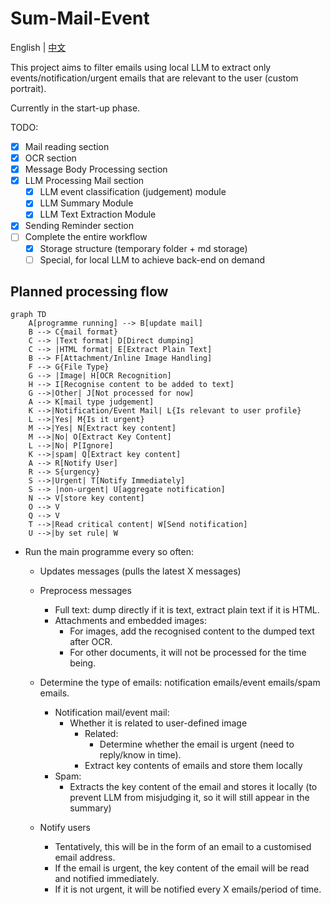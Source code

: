 # Sum-Mail-Event

English | [中文](README_CN.md)

This project aims to filter emails using local LLM to extract only events/notification/urgent emails that are relevant to the user (custom portrait). 

Currently in the start-up phase.

TODO:
- [x] Mail reading section
- [x] OCR section
- [x] Message Body Processing section
- [x] LLM Processing Mail section
    - [x] LLM event classification (judgement) module
    - [x] LLM Summary Module
    - [x] LLM Text Extraction Module
- [x] Sending Reminder section
- [ ] Complete the entire workflow
    - [x] Storage structure (temporary folder + md storage)
    - [ ] Special, for local LLM to achieve back-end on demand

## Planned processing flow

```mermaid
graph TD
    A[programme running] --> B[update mail]
    B --> C{mail format}
    C --> |Text format| D[Direct dumping]
    C --> |HTML format| E[Extract Plain Text]
    B --> F[Attachment/Inline Image Handling]
    F --> G{File Type}
    G --> |Image| H[OCR Recognition]
    H --> I[Recognise content to be added to text]
    G -->|Other| J[Not processed for now]
    A --> K[mail type judgement]
    K -->|Notification/Event Mail| L{Is relevant to user profile}
    L -->|Yes| M{Is it urgent}
    M -->|Yes| N[Extract key content]
    M -->|No| O[Extract Key Content]
    L -->|No| P[Ignore]
    K -->|spam| Q[Extract key content]
    A --> R[Notify User]
    R --> S{urgency}
    S -->|Urgent| T[Notify Immediately]
    S --> |non-urgent| U[aggregate notification]
    N --> V[store key content]
    O --> V
    Q --> V
    T -->|Read critical content| W[Send notification]
    U -->|by set rule| W
```

- Run the main programme every so often:

    - Updates messages (pulls the latest X messages)

    - Preprocess messages
        - Full text: dump directly if it is text, extract plain text if it is HTML.
        - Attachments and embedded images:
            - For images, add the recognised content to the dumped text after OCR.
            - For other documents, it will not be processed for the time being.

    - Determine the type of emails: notification emails/event emails/spam emails.

        - Notification mail/event mail:
            - Whether it is related to user-defined image
                - Related:
                    - Determine whether the email is urgent (need to reply/know in time).
                - Extract key contents of emails and store them locally
        - Spam:
            - Extracts the key content of the email and stores it locally (to prevent LLM from misjudging it, so it will still appear in the summary)

    - Notify users
        - Tentatively, this will be in the form of an email to a customised email address.
        - If the email is urgent, the key content of the email will be read and notified immediately.
        - If it is not urgent, it will be notified every X emails/period of time.